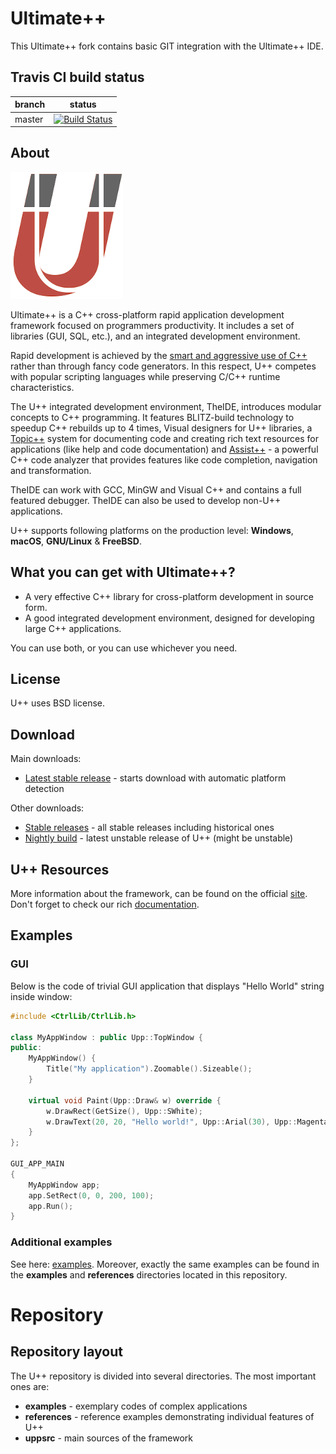 # Ultimate++

This Ultimate++ fork contains basic GIT integration with the Ultimate++ IDE.

## Travis CI build status
|branch  | status|
|---     |---    |
|master  | [![Build Status](https://travis-ci.org/CoolmanCZ/ultimatepp.svg?branch=master)](https://travis-ci.org/CoolmanCZ/ultimatepp)  |

## About
![alt text](uppbox/uppweb/Resources/Images/Logo.png?raw=true "Ultimate++ Logo")

Ultimate++ is a C++ cross-platform rapid application development framework focused on programmers productivity. It includes a set of libraries (GUI, SQL, etc.), and an integrated development environment.

Rapid development is achieved by the [smart and aggressive use of C++](https://www.ultimatepp.org/www$uppweb$overview$en-us.html) rather than through fancy code generators. In this respect, U++ competes with popular scripting languages while preserving C/C++ runtime characteristics.

The U++ integrated development environment, TheIDE, introduces modular concepts to C++ programming. It features BLITZ-build technology to speedup C++ rebuilds up to 4 times, Visual designers for U++ libraries, a [Topic++](https://www.ultimatepp.org/app$ide$Topic$en-us.html) system for documenting code and creating rich text resources for applications (like help and code documentation) and [Assist++](https://www.ultimatepp.org/app$ide$Assist$en-us.html) - a powerful C++ code analyzer that provides features like code completion, navigation and transformation.

TheIDE can work with GCC, MinGW and Visual C++ and contains a full featured debugger. TheIDE can also be used to develop non-U++ applications.

U++ supports following platforms on the production level: **Windows**, **macOS**, **GNU/Linux** & **FreeBSD**.

## What you can get with Ultimate++?

* A very effective C++ library for cross-platform development in source form.
* A good integrated development environment, designed for developing large C++ applications.

You can use both, or you can use whichever you need.

## License
U++ uses BSD license.

## Download

Main downloads:
* [Latest stable release](https://sourceforge.net/projects/upp/files/latest/download) - starts download with automatic platform detection

Other downloads:
* [Stable releases](https://sourceforge.net/projects/upp/) - all stable releases including historical ones
* [Nightly build](https://www.ultimatepp.org/www$uppweb$download$en-us.html) - latest unstable release of U++ (might be unstable)

## U++ Resources

More information about the framework, can be found on the official [site](https://www.ultimatepp.org). Don't forget to check our rich [documentation](https://www.ultimatepp.org/www$uppweb$documentation$en-us.html).

## Examples

### GUI

Below is the code of trivial GUI application that displays "Hello World" string inside window:

```c++
#include <CtrlLib/CtrlLib.h>

class MyAppWindow : public Upp::TopWindow {
public:
    MyAppWindow() {
        Title("My application").Zoomable().Sizeable();
    }

    virtual void Paint(Upp::Draw& w) override {
        w.DrawRect(GetSize(), Upp::SWhite);
        w.DrawText(20, 20, "Hello world!", Upp::Arial(30), Upp::Magenta);
    }
};

GUI_APP_MAIN
{
    MyAppWindow app;
    app.SetRect(0, 0, 200, 100);
    app.Run();
}
```

### Additional examples

See here: [examples](https://www.ultimatepp.org/www$uppweb$examples$en-us.html). Moreover, exactly the same examples can be found in the **examples** and **references** directories located in this repository.

# Repository

## Repository layout

The U++ repository is divided into several directories. The most important ones are:
* **examples** - exemplary codes of complex applications
* **references** - reference examples demonstrating individual features of U++
* **uppsrc** - main sources of the framework
